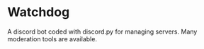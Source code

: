 # Watchdog
A discord bot coded with discord.py for managing servers. Many moderation tools are available.